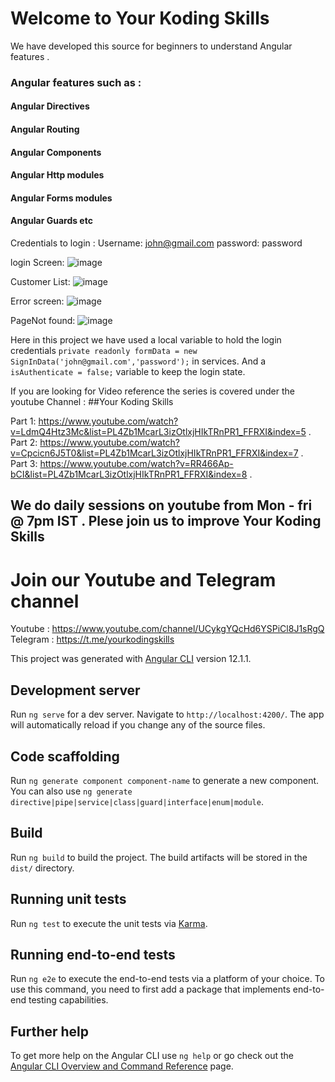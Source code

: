 # Welcome to Your Koding Skills

We have developed this source for beginners to understand Angular features . 
### Angular features such as : <br />
#### Angular Directives  <br />
#### Angular Routing <br />
#### Angular Components <br />
#### Angular Http modules <br />
#### Angular Forms modules <br />
#### Angular Guards etc <br />

Credentials to login :
 Username: john@gmail.com
 password: password 

login Screen:
![image](https://user-images.githubusercontent.com/7873731/126821385-ed3d4283-1188-4e97-b961-daeb79f40db4.png)

Customer List:
![image](https://user-images.githubusercontent.com/7873731/126821492-d81c169b-6df4-4129-a58e-f1dcf1cec302.png)

Error screen:
![image](https://user-images.githubusercontent.com/7873731/126821577-ca8f36f0-5450-4f29-b7ce-b960844b5cee.png)

PageNot found:
![image](https://user-images.githubusercontent.com/7873731/126821628-fae6cdb9-3a67-4e5b-bbae-df185dd16a5d.png)


Here in this project we have used a local variable to hold the login credentials  `private readonly formData = new SignInData('john@gmail.com','password');` in services.
 And a `isAuthenticate = false;` variable to keep the login state.

If you are looking for Video reference the series is covered under the youtube Channel : ##Your Koding Skills 

Part 1: https://www.youtube.com/watch?v=LdmQ4Htz3Mc&list=PL4Zb1McarL3izOtlxjHIkTRnPR1_FFRXI&index=5 .<br />
Part 2: https://www.youtube.com/watch?v=Cpcicn6J5T0&list=PL4Zb1McarL3izOtlxjHIkTRnPR1_FFRXI&index=7 .<br />
Part 3: https://www.youtube.com/watch?v=RR466Ap-bCI&list=PL4Zb1McarL3izOtlxjHIkTRnPR1_FFRXI&index=8 .<br />

## We do daily sessions on youtube from Mon - fri @ 7pm IST . Plese join us to improve Your Koding Skills
# Join our Youtube and Telegram channel 

Youtube : https://www.youtube.com/channel/UCykgYQcHd6YSPiCl8J1sRgQ
Telegram : https://t.me/yourkodingskills


This project was generated with [Angular CLI](https://github.com/angular/angular-cli) version 12.1.1.

## Development server

Run `ng serve` for a dev server. Navigate to `http://localhost:4200/`. The app will automatically reload if you change any of the source files.

## Code scaffolding

Run `ng generate component component-name` to generate a new component. You can also use `ng generate directive|pipe|service|class|guard|interface|enum|module`.

## Build

Run `ng build` to build the project. The build artifacts will be stored in the `dist/` directory.

## Running unit tests

Run `ng test` to execute the unit tests via [Karma](https://karma-runner.github.io).

## Running end-to-end tests

Run `ng e2e` to execute the end-to-end tests via a platform of your choice. To use this command, you need to first add a package that implements end-to-end testing capabilities.

## Further help

To get more help on the Angular CLI use `ng help` or go check out the [Angular CLI Overview and Command Reference](https://angular.io/cli) page.
